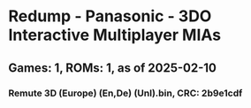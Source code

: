 # Redump - Panasonic - 3DO Interactive Multiplayer MIAs
## Games: 1, ROMs: 1, as of 2025-02-10

### Remute 3D (Europe) (En,De) (Unl).bin, CRC: 2b9e1cdf
